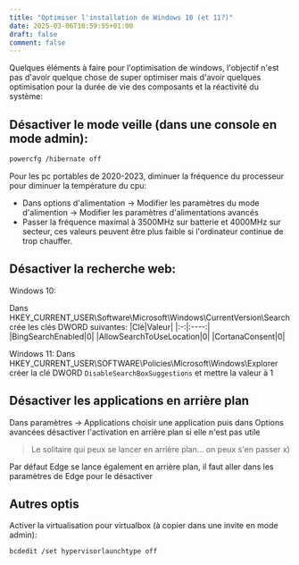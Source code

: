 ```yaml
---
title: "Optimiser l'installation de Windows 10 (et 11?)"
date: 2025-03-06T10:59:55+01:00
draft: false
comment: false
---
```


Quelques éléments à faire pour l'optimisation de windows, l'objectif n'est pas d'avoir quelque chose de super optimiser mais d'avoir quelques optimisation pour la durée de vie des composants et la réactivité du système:

## Désactiver le mode veille (dans une console en mode admin):
```sh
powercfg /hibernate off 
```

Pour les pc portables de 2020-2023, diminuer la fréquence du processeur pour diminuer la température du cpu:
- Dans options d'alimentation -> Modifier les paramètres du mode d'alimention -> Modifier les paramètres d'alimentations avancés
- Passer la fréquence maximal à 3500MHz sur batterie et 4000MHz sur secteur, ces valeurs peuvent être plus faible si l'ordinateur continue de trop chauffer.


## Désactiver la recherche web:
Windows 10:

Dans HKEY_CURRENT_USER\Software\Microsoft\Windows\CurrentVersion\Search crée les clés DWORD suivantes:
|Clé|Valeur|
|:-:|:----:|
|BingSearchEnabled|0|
|AllowSearchToUseLocation|0|
|CortanaConsent|0|

Windows 11:
Dans HKEY_CURRENT_USER\SOFTWARE\Policies\Microsoft\Windows\Explorer créer la clé DWORD ``DisableSearchBoxSuggestions`` et mettre la valeur à 1


## Désactiver les applications en arrière plan

Dans paramètres -> Applications choisir une application puis dans Options avancées désactiver l'activation en arrière plan si elle n'est pas utile

> Le solitaire qui peux se lancer en arrière plan... on peux s'en passer x)

Par défaut Edge se lance également en arrière plan, il faut aller dans les paramètres de Edge pour le désactiver




## Autres optis

Activer la virtualisation pour virtualbox (à copier dans une invite en mode admin):
```sh
bcdedit /set hypervisorlaunchtype off
```
